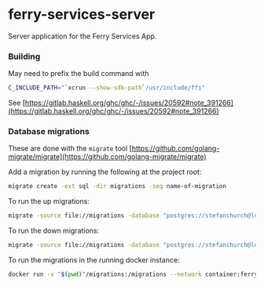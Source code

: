 # ferry-services-server

Server application for the Ferry Services App.

### Building

May need to prefix the build command with

```bash
C_INCLUDE_PATH="`xcrun --show-sdk-path`/usr/include/ffi"
```

See [https://gitlab.haskell.org/ghc/ghc/-/issues/20592#note_391266](https://gitlab.haskell.org/ghc/ghc/-/issues/20592#note_391266)

### Database migrations

These are done with the `migrate` tool [https://github.com/golang-migrate/migrate](https://github.com/golang-migrate/migrate)

Add a migration by running the following at the project root:

```bash
migrate create -ext sql -dir migrations -seq name-of-migration
```

To run the up migrations:
```bash
migrate -source file://migrations -database "postgres://stefanchurch@localhost:5432/ferry-services?sslmode=disable" up
```

To run the down migrations:
```bash
migrate -source file://migrations -database "postgres://stefanchurch@localhost:5432/ferry-services?sslmode=disable" down
```

To run the migrations in the running docker instance:
```bash
docker run -v "$(pwd)"/migrations:/migrations --network container:ferry-services-db-prod migrate/migrate -path=/migrations/ -database "postgres://user:password@db-prod:5432/ferry-services-prod?sslmode=disable" up
```